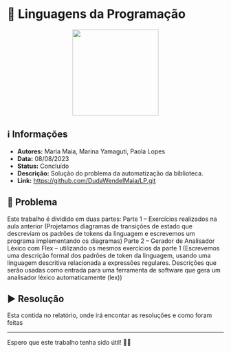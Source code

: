 # 🔎 Linguagens da Programação

<div align="center"> 
<img width="200" height="200" src="https://media.tenor.com/mqvLadAFFtMAAAAi/thinking-about-question-mark.gif">
</div>

## ℹ️ Informações
- **Autores:** Maria Maia, Marina Yamaguti, Paola Lopes
- **Data:** 08/08/2023
- **Status:** Concluído
- **Descrição:** Solução do problema da automatização da biblioteca.
- **Link:** https://github.com/DudaWendelMaia/LP.git

## 🎯 Problema
Este trabalho é dividido em duas partes:
Parte 1 – Exercícios realizados na aula anterior (Projetamos diagramas de transições de
estado que descreviam os padrões de tokens da linguagem e escrevemos um programa
implementando os diagramas)
Parte 2 – Gerador de Analisador Léxico com Flex – utilizando os mesmos exercícios da
parte 1 (Escrevemos uma descrição formal dos padrões de token da linguagem, usando
uma linguagem descritiva relacionada a expressões regulares. Descrições que serão
usadas como entrada para uma ferramenta de software que gera um analisador léxico
automaticamente (lex))

## ▶️ Resolução
Esta contida no relatório, onde irá encontar as resoluções e como foram feitas

---

Espero que este trabalho tenha sido útil! 🚀🌟
